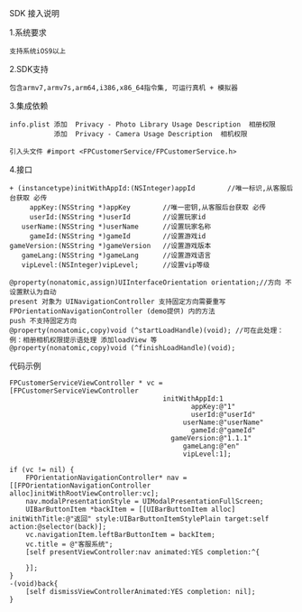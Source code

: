 
SDK 接入说明

1.系统要求

    支持系统iOS9以上

2.SDK支持

    包含armv7,armv7s,arm64,i386,x86_64指令集, 可运行真机 + 模拟器 

3.集成依赖

    info.plist 添加  Privacy - Photo Library Usage Description  相册权限
               添加  Privacy - Camera Usage Description  相机权限
                 
    引入头文件 #import <FPCustomerService/FPCustomerService.h>
    
4.接口

    + (instancetype)initWithAppId:(NSInteger)appId        //唯一标识,从客服后台获取 必传
         appKey:(NSString *)appKey        //唯一密钥,从客服后台获取 必传
         userId:(NSString *)userId        //设置玩家id
       userName:(NSString *)userName      //设置玩家名称
         gameId:(NSString *)gameId        //设置游戏id
    gameVersion:(NSString *)gameVersion   //设置游戏版本
       gameLang:(NSString *)gameLang      //设置游戏语言
       vipLevel:(NSInteger)vipLevel;      //设置vip等级
   
    @property(nonatomic,assign)UIInterfaceOrientation orientation;//方向 不设置默认为自动
    present 对象为 UINavigationController 支持固定方向需要重写 FPOrientationNavigationController (demo提供) 内的方法
    push 不支持固定方向
    @property(nonatomic,copy)void (^startLoadHandle)(void); //可在此处理：   例：相册相机权限提示语处理 添加loadView 等
    @property(nonatomic,copy)void (^finishLoadHandle)(void); 
    
代码示例

    FPCustomerServiceViewController * vc = [FPCustomerServiceViewController
                                          initWithAppId:1
                                                 appKey:@"1"
                                                 userId:@"userId"
                                               userName:@"userName"
                                                 gameId:@"gameId"
                                            gameVersion:@"1.1.1"
                                               gameLang:@"en"
                                               vipLevel:1];
                                               
    if (vc != nil) {
        FPOrientationNavigationController* nav = [[FPOrientationNavigationController alloc]initWithRootViewController:vc];
        nav.modalPresentationStyle = UIModalPresentationFullScreen;
        UIBarButtonItem *backItem = [[UIBarButtonItem alloc] initWithTitle:@"返回" style:UIBarButtonItemStylePlain target:self action:@selector(back)];
        vc.navigationItem.leftBarButtonItem = backItem;
        vc.title = @"客服系统";
        [self presentViewController:nav animated:YES completion:^{
            
        }];
    }
    -(void)back{
        [self dismissViewControllerAnimated:YES completion: nil];
    }
 

